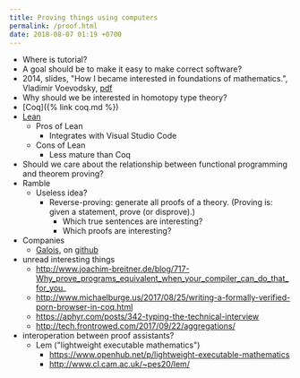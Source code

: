 ```yaml
---
title: Proving things using computers
permalink: /proof.html
date: 2018-08-07 01:19 +0700
---
```


- Where is tutorial?
- A goal should be to make it easy to make correct software?
- 2014, slides, "How I became interested in foundations of mathematics.", Vladimir Voevodsky, [pdf](https://www.math.ias.edu/vladimir/sites/math.ias.edu.vladimir/files/2014_08_ASC_lecture.pdf)
- Why should we be interested in homotopy type theory?
- [Coq]({% link coq.md %})
- [Lean](https://leanprover.github.io/)
    - Pros of Lean
        - Integrates with Visual Studio Code
    - Cons of Lean
        - Less mature than Coq
- Should we care about the relationship between functional programming and theorem proving?
- Ramble
    - Useless idea?
        - Reverse-proving: generate all proofs of a theory.
        (Proving is: given a statement, prove (or disprove).)
            - Which true sentences are interesting?
            - Which proofs are interesting?
- Companies
    - [Galois](https://galois.com/), on [github](https://github.com/GaloisInc/)
- unread interesting things
    - http://www.joachim-breitner.de/blog/717-Why_prove_programs_equivalent_when_your_compiler_can_do_that_for_you_
    - http://www.michaelburge.us/2017/08/25/writing-a-formally-verified-porn-browser-in-coq.html
    - https://aphyr.com/posts/342-typing-the-technical-interview
    - http://tech.frontrowed.com/2017/09/22/aggregations/
- interoperation between proof assistants?
    - Lem ("lightweight executable mathematics")
        - https://www.openhub.net/p/lightweight-executable-mathematics
        - http://www.cl.cam.ac.uk/~pes20/lem/

